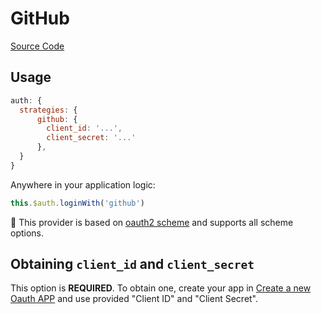 # GitHub

[Source Code](https://github.com/nuxt-community/auth-module/blob/master/lib/providers/github.js)

## Usage

```js
auth: {
  strategies: {
      github: {
        client_id: '...',
        client_secret: '...'
      },
  }
}
```

Anywhere in your application logic:

```js
this.$auth.loginWith('github')
```

💁 This provider is based on [oauth2 scheme](../schemes/oauth2.md) and supports all scheme options.

## Obtaining `client_id` and `client_secret`

This option is **REQUIRED**. To obtain one, create your app in [Create a new Oauth APP](https://github.com/settings/applications/new) and use provided "Client ID" and "Client Secret".

